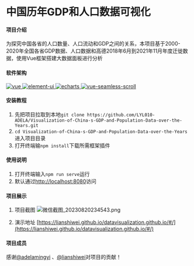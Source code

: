 # 中国历年GDP和人口数据可视化

#### 项目介绍
为探究中国各省的人口数量、人口流动和GDP之间的关系，本项目基于2000-2020年全国各省GDP数据、人口数据和高德2018年6月到2021年11月年度迁徙数据，使用Vue框架搭建大数据面板进行分析

#### 软件架构
  <a href="https://github.com/vuejs/vue">
    <img src="https://img.shields.io/badge/vue-2.6.11-brightgreen.svg" alt="vue">
  </a>
  <a href="https://github.com/ElemeFE/element">
    <img src="https://img.shields.io/badge/element--ui-2.15.1-green.svg" alt="element-ui">
  </a>
  <a href="https://github.com/apache/echarts">
    <img src="https://img.shields.io/badge/echarts-5.0.2-blue.svg" alt="echarts">
  </a>
  <a href="https://github.com/chenxuan0000/vue-seamless-scroll">
    <img src="https://img.shields.io/badge/vue--seamless--scroll-1.1.23-yellow.svg" alt="vue-seamless-scroll">
  </a>

#### 安装教程

1.  先把项目拉取到本地`git clone https://github.com/LYL010-ADELA/Visualization-of-China-s-GDP-and-Population-Data-over-the-Years.git`
2.  `cd Visualization-of-China-s-GDP-and-Population-Data-over-the-Years`进入项目目录
3.  打开终端输`npm install`下载所需框架插件

#### 使用说明

1.  打开终端输入`npm run serve`运行
2.  默认通过[http://localhost:8080](http://localhost:8080)访问

#### 项目展示

1.  项目截图
![微信截图_20230820234543.png](https://s2.loli.net/2023/08/20/NQYfArdjWkhIpZ1.png)

2.  演示地址
[https://lianshiwei.github.io/datavisualization.github.io/#/](https://lianshiwei.github.io/datavisualization.github.io/#/)

#### 项目成员
感谢[@adelamingyi](https://github.com/adelamingyi) 、[@lianshiwei](https://github.com/lianshiwei)对项目的贡献！
